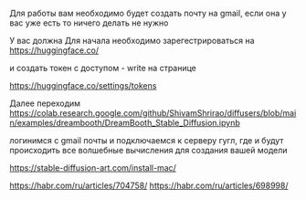 
<!-- Google colab -->
Для работы вам необходимо будет создать почту на gmail, если она у вас уже есть то ничего делать не нужно

У вас должна
Для начала необходимо зарегестрироваться на 
https://huggingface.co/

и создать токен с доступом - write  на странице

https://huggingface.co/settings/tokens

Далее переходим 
https://colab.research.google.com/github/ShivamShrirao/diffusers/blob/main/examples/dreambooth/DreamBooth_Stable_Diffusion.ipynb

логинимся с gmail почты и подключаемся к серверу гугл, где и будут происходить все волшебные вычисления для создания вашей модели
<!-- Google colab -->

<!-- articles -->
https://stable-diffusion-art.com/install-mac/
<!-- articles -->

<!-- Create ourself avatars -->
https://habr.com/ru/articles/704758/
https://habr.com/ru/articles/698998/
<!-- Create ourself avatars -->
